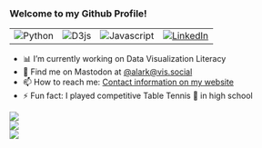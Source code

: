### Welcome to my Github Profile!


<table cellspacing="0" cellpadding="0">
  <tr>
    <td><img alt="Python" src="https://img.shields.io/badge/Python-3776AB.svg?style=for-the-badge&logo=Python&logoColor=white"></td>
    <td><img alt="D3js" src="https://img.shields.io/badge/D3.js-F9A03C.svg?style=for-the-badge&logo=d3dotjs&logoColor=white"></td>
    <td><img alt="Javascript" src="https://img.shields.io/badge/JavaScript-F7DF1E.svg?style=for-the-badge&logo=JavaScript&logoColor=black"></td>
    <td><a href="https://www.linkedin.com/in/alarkjoshi/"><img alt="LinkedIn" src="https://img.shields.io/badge/linkedin%20-%230077B5.svg?&style=for-the-badge&logo=linkedin&logoColor=white"/></a>
</td>
  </tr>
</table>





<!--
**alark/alark** is a ✨ _special_ ✨ repository because its `README.md` (this file) appears on your GitHub profile.

Here are some ideas to get you started:
-->

- 📊 I’m currently working on Data Visualization Literacy 
- 💬 Find me on Mastodon at <a href="https://vis.social/@alark">@alark@vis.social</a>
- 📫 How to reach me: <a href="https://www.cs.usfca.edu/~apjoshi/">Contact information on my website</a>
- ⚡ Fun fact: I played competitive Table Tennis 🏓 in high school

<a href="https://github.com/alark">
  <img align="center" src="https://github-readme-streak-stats.herokuapp.com/?user=alark&theme=material-palenight" />
</a><br>
<a href="https://github.com/alark">
  <img align="center" src="https://github-readme-stats.vercel.app/api?username=alark&show_icons=true&theme=material-palenight" />
</a><br>
<a href="https://github.com/alark">
  <img align="center" src="https://github-readme-stats.vercel.app/api/top-langs/?username=alark&layout=compact&theme=material-palenight" />
</a><br>
